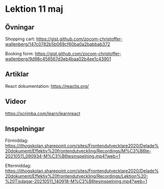 # Lektion 11 maj

## Övningar

Shopping cart: https://gist.github.com/zocom-christoffer-wallenberg/147c0782b5b069cf60ba0a2babbab372

Booking form: https://gist.github.com/zocom-christoffer-wallenberg/9d98c456567d3eb4baa02b4ee1c43901

## Artiklar

React dokumentation: https://reactjs.org/

## Videor

https://scrimba.com/learn/learnreact

## Inspelningar

Förmiddag: https://ithogskolan.sharepoint.com/sites/Frontendutvecklare2020/Delade%20dokument/Effektiv%20frontendutveckling/Recordings/M%C3%B6te-20210511_090934-M%C3%B6tesinspelning.mp4?web=1

Eftermiddag: https://ithogskolan.sharepoint.com/sites/Frontendutvecklare2020/Delade%20dokument/Effektiv%20frontendutveckling/Recordings/Lektion%20-%20Tisdagar-20210511_140918-M%C3%B6tesinspelning.mp4?web=1